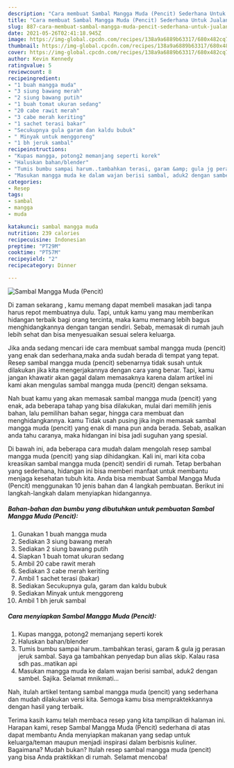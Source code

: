 ```yaml
---
description: "Cara membuat Sambal Mangga Muda (Pencit) Sederhana Untuk Jualan"
title: "Cara membuat Sambal Mangga Muda (Pencit) Sederhana Untuk Jualan"
slug: 887-cara-membuat-sambal-mangga-muda-pencit-sederhana-untuk-jualan
date: 2021-05-26T02:41:18.945Z
image: https://img-global.cpcdn.com/recipes/138a9a6889b63317/680x482cq70/sambal-mangga-muda-pencit-foto-resep-utama.jpg
thumbnail: https://img-global.cpcdn.com/recipes/138a9a6889b63317/680x482cq70/sambal-mangga-muda-pencit-foto-resep-utama.jpg
cover: https://img-global.cpcdn.com/recipes/138a9a6889b63317/680x482cq70/sambal-mangga-muda-pencit-foto-resep-utama.jpg
author: Kevin Kennedy
ratingvalue: 5
reviewcount: 8
recipeingredient:
- "1 buah mangga muda"
- "3 siung bawang merah"
- "2 siung bawang putih"
- "1 buah tomat ukuran sedang"
- "20 cabe rawit merah"
- "3 cabe merah keriting"
- "1 sachet terasi bakar"
- "Secukupnya gula garam dan kaldu bubuk"
- " Minyak untuk menggoreng"
- "1 bh jeruk sambal"
recipeinstructions:
- "Kupas mangga, potong2 memanjang seperti korek"
- "Haluskan bahan/blender"
- "Tumis bumbu sampai harum..tambahkan terasi, garam &amp; gula jg perasan jeruk sambal. Saya ga tambahkan penyedap bun alias skip. Kalau rasa sdh pas..matikan api"
- "Masukan mangga muda ke dalam wajan berisi sambal, aduk2 dengan sambel. Sajika. Selamat mnikmati..."
categories:
- Resep
tags:
- sambal
- mangga
- muda

katakunci: sambal mangga muda 
nutrition: 239 calories
recipecuisine: Indonesian
preptime: "PT29M"
cooktime: "PT57M"
recipeyield: "2"
recipecategory: Dinner

---
```



![Sambal Mangga Muda (Pencit)](https://img-global.cpcdn.com/recipes/138a9a6889b63317/680x482cq70/sambal-mangga-muda-pencit-foto-resep-utama.jpg)

Di zaman  sekarang , kamu memang dapat membeli masakan jadi tanpa harus repot membuatnya dulu. Tapi, untuk kamu yang mau memberikan hidangan terbaik bagi orang tercinta, maka kamu memang lebih bagus menghidangkannya dengan tangan sendiri. Sebab, memasak di rumah jauh lebih sehat dan bisa menyesuaikan sesuai selera keluarga.

Jika anda sedang mencari ide cara membuat sambal mangga muda (pencit) yang enak dan sederhana,maka anda sudah berada di tempat yang tepat. Resep sambal mangga muda (pencit)  sebenarnya tidak susah untuk dilakukan jika kita mengerjakannya dengan cara yang benar. Tapi, kamu jangan khawatir akan gagal dalam memasaknya 
karena dalam artikel ini kami akan mengulas sambal mangga muda (pencit) dengan seksama.  



Nah buat kamu yang akan memasak sambal mangga muda (pencit) yang enak, ada beberapa tahap yang bisa dilakukan, mulai dari memilih jenis bahan, lalu pemilihan bahan segar, hingga cara membuat dan menghidangkannya. kamu Tidak usah pusing jika ingin memasak sambal mangga muda (pencit) yang enak di mana pun anda berada. Sebab, asalkan anda  tahu caranya, maka hidangan ini bisa jadi suguhan yang spesial.

Di bawah ini, ada beberapa cara mudah dalam mengolah resep sambal mangga muda (pencit) yang siap dihidangkan. Kali ini, mari kita coba kreasikan sambal mangga muda (pencit) sendiri di rumah. Tetap berbahan yang sederhana, hidangan ini bisa memberi manfaat untuk membantu menjaga kesehatan tubuh kita. Anda bisa membuat Sambal Mangga Muda (Pencit) menggunakan 10 jenis bahan dan 4 langkah pembuatan. Berikut ini langkah-langkah dalam menyiapkan hidangannya.

<!--inarticleads1-->

##### Bahan-bahan dan bumbu yang dibutuhkan untuk pembuatan Sambal Mangga Muda (Pencit):

1. Gunakan 1 buah mangga muda
1. Sediakan 3 siung bawang merah
1. Sediakan 2 siung bawang putih
1. Siapkan 1 buah tomat ukuran sedang
1. Ambil 20 cabe rawit merah
1. Sediakan 3 cabe merah keriting
1. Ambil 1 sachet terasi (bakar)
1. Sediakan Secukupnya gula, garam dan kaldu bubuk
1. Sediakan  Minyak untuk menggoreng
1. Ambil 1 bh jeruk sambal




<!--inarticleads2-->

##### Cara menyiapkan Sambal Mangga Muda (Pencit):

1. Kupas mangga, potong2 memanjang seperti korek
1. Haluskan bahan/blender
1. Tumis bumbu sampai harum..tambahkan terasi, garam &amp; gula jg perasan jeruk sambal. Saya ga tambahkan penyedap bun alias skip. Kalau rasa sdh pas..matikan api
1. Masukan mangga muda ke dalam wajan berisi sambal, aduk2 dengan sambel. Sajika. Selamat mnikmati...




Nah, itulah artikel tentang  sambal mangga muda (pencit)  yang sederhana dan mudah dilakukan versi kita. Semoga kamu bisa mempraktekkannya dengan hasil yang terbaik. 

Terima kasih kamu telah membaca resep yang kita tampilkan di halaman ini. Harapan kami, resep  Sambal Mangga Muda (Pencit) sederhana di atas dapat membantu Anda menyiapkan makanan yang sedap untuk keluarga/teman maupun menjadi inspirasi dalam berbisnis kuliner. Bagaimana? Mudah bukan? Itulah resep sambal mangga muda (pencit) yang bisa Anda praktikkan di rumah. Selamat mencoba!

